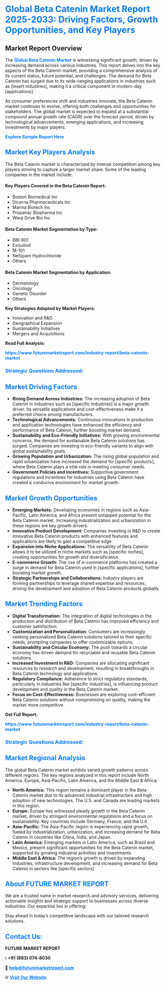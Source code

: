 <h1 style="color: #007BFF;">Global Beta Catenin Market Report 2025-2033: Driving Factors, Growth Opportunities, and Key Players</h1>

<section id="overview">
<h2>Market Report Overview</h2>
<p>The <a href="https://www.futuremarketreport.com/industry-report/beta-catenin-market" style="color: #007BFF; text-decoration: none;"><strong>Global Beta Catenin Market</strong></a> is witnessing significant growth, driven by increasing demand across various industries. This report delves into the key aspects of the Beta Catenin market, providing a comprehensive analysis of its current status, future potential, and challenges. The demand for Beta Catenin has surged due to its wide-ranging applications in industries such as [insert industries], making it a critical component in modern-day [applications].</p>
<p>As consumer preferences shift and industries innovate, the Beta Catenin market continues to evolve, offering both challenges and opportunities for stakeholders. The global market is expected to expand at a substantial compound annual growth rate (CAGR) over the forecast period, driven by technological advancements, emerging applications, and increasing investments by major players.</p>
</section>

<section id="overview">
<p><a href="https://www.futuremarketreport.com/request-sample/reportId=53240" style="color: #007BFF; text-decoration: none;"><strong>Explore Sample Report Here</strong></a></p>
</section>

<section id="key-players">
<h2 style="color: #007BFF;">Market Key Players Analysis</h2>
<p>The Beta Catenin market is characterized by intense competition among key players striving to capture a larger market share. Some of the leading companies in the market include:</p>
<h4>Key Players Covered in the Beta Catenin Report:</h4>
<ul><li>Boston Biomedical Inc</li><li>Dicerna Pharmaceuticals Inc</li><li>Marina Biotech Inc</li><li>Propanac Biopharma Inc</li><li>Warp Drive Bio Inc</li></ul>
<h4>Beta Catenin Market Segmentation by Type:</h4>
<ul><li>BBI-801</li><li>Exisulind</li><li>M-101</li><li>Nefopam Hydrochloride</li><li>Others</li></ul>

<h4>Beta Catenin Market Segmentation by Application:</h4>
<ul><li>Dermatology</li><li>Oncology</li><li>Genetic Disorder</li><li>Others</li></ul>
<p><strong>Key Strategies Adopted by Market Players:</strong></p>
<ul>
<li>Innovation and R&D</li>
<li>Geographical Expansion</li>
<li>Sustainability Initiatives</li>
<li>Mergers and Acquisitions</li>
</ul>
</section>

<section>
<p><strong>Read Full Analysis: </strong></p><a href="https://www.futuremarketreport.com/industry-report/beta-catenin-market" style="color: #007BFF; text-decoration: none;"><strong>https://www.futuremarketreport.com/industry-report/beta-catenin-market</strong></a>
<h3 style="color: #007BFF;">Strategic Questions Addressed:</h3>
</section>

<section id="driving-factors">
<h2 style="color: #007BFF;">Market Driving Factors</h2>
<ul>
<li><strong>Rising Demand Across Industries:</strong> The increasing adoption of Beta Catenin in industries such as [specific industries] is a major growth driver. Its versatile applications and cost-effectiveness make it a preferred choice among manufacturers.</li>
<li><strong>Technological Advancements:</strong> Continuous innovations in production and application technologies have enhanced the efficiency and performance of Beta Catenin, further boosting market demand.</li>
<li><strong>Sustainability and Eco-Friendly Initiatives:</strong> With growing environmental concerns, the demand for sustainable Beta Catenin solutions has surged. Companies are investing in eco-friendly variants to align with global sustainability goals.</li>
<li><strong>Growing Population and Urbanization:</strong> The rising global population and rapid urbanization have increased the demand for [specific products], where Beta Catenin plays a vital role in meeting consumer needs.</li>
<li><strong>Government Policies and Incentives:</strong> Supportive government regulations and incentives for industries using Beta Catenin have created a conducive environment for market growth.</li>
</ul>
</section>

<section id="growth-opportunities">
<h2 style="color: #007BFF;">Market Growth Opportunities</h2>
<ul>
<li><strong>Emerging Markets:</strong> Developing economies in regions such as Asia-Pacific, Latin America, and Africa present untapped potential for the Beta Catenin market. Increasing industrialization and urbanization in these regions are key growth drivers.</li>
<li><strong>Innovative Product Development:</strong> Companies investing in R&D to create innovative Beta Catenin products with enhanced features and applications are likely to gain a competitive edge.</li>
<li><strong>Expansion into Niche Applications:</strong> The versatility of Beta Catenin allows it to be utilized in niche markets such as [specific niches], creating opportunities for growth and diversification.</li>
<li><strong>E-commerce Growth:</strong> The rise of e-commerce platforms has created a surge in demand for Beta Catenin used in [specific applications], further boosting market growth.</li>
<li><strong>Strategic Partnerships and Collaborations:</strong> Industry players are forming partnerships to leverage shared expertise and resources, driving the development and adoption of Beta Catenin products globally.</li>
</ul>
</section>

<section id="trending-factors">
<h2 style="color: #007BFF;">Market Trending Factors</h2>
<ul>
<li><strong>Digital Transformation:</strong> The integration of digital technologies in the production and distribution of Beta Catenin has improved efficiency and customer satisfaction.</li>
<li><strong>Customization and Personalization:</strong> Consumers are increasingly seeking personalized Beta Catenin solutions tailored to their specific needs, prompting companies to offer customizable options.</li>
<li><strong>Sustainability and Circular Economy:</strong> The push towards a circular economy has driven demand for recyclable and reusable Beta Catenin solutions.</li>
<li><strong>Increased Investment in R&D:</strong> Companies are allocating significant resources to research and development, resulting in breakthroughs in Beta Catenin technology and applications.</li>
<li><strong>Regulatory Compliance:</strong> Adherence to strict regulatory standards, particularly in industries like [specific industries], is influencing product development and quality in the Beta Catenin market.</li>
<li><strong>Focus on Cost-Effectiveness:</strong> Businesses are exploring cost-efficient Beta Catenin solutions without compromising on quality, making the market more competitive.</li>
</ul>
</section>

<section>
<p><strong>Get Full Report: </strong></p><a href="https://www.futuremarketreport.com/industry-report/beta-catenin-market" style="color: #007BFF; text-decoration: none;"><strong>https://www.futuremarketreport.com/industry-report/beta-catenin-market</strong></a>
<h3 style="color: #007BFF;">Strategic Questions Addressed:</h3>
</section>


<section id="regional-analysis">
<h2 style="color: #007BFF;">Market Regional Analysis</h2>
<p>The global Beta Catenin market exhibits varied growth patterns across different regions. The key regions analyzed in this report include North America, Europe, Asia-Pacific, Latin America, and the Middle East & Africa:</p>
<ul>
<li><strong>North America:</strong> This region remains a dominant player in the Beta Catenin market due to its advanced industrial infrastructure and high adoption of new technologies. The U.S. and Canada are leading markets in this region.</li>
<li><strong>Europe:</strong> Europe has witnessed steady growth in the Beta Catenin market, driven by stringent environmental regulations and a focus on sustainability. Key countries include Germany, France, and the U.K.</li>
<li><strong>Asia-Pacific:</strong> The Asia-Pacific region is experiencing rapid growth, fueled by industrialization, urbanization, and increasing demand for Beta Catenin in countries like China, India, and Japan.</li>
<li><strong>Latin America:</strong> Emerging markets in Latin America, such as Brazil and Mexico, present significant opportunities for the Beta Catenin market, supported by growing industrial activities and investments.</li>
<li><strong>Middle East & Africa:</strong> The region’s growth is driven by expanding industries, infrastructure development, and increasing demand for Beta Catenin in sectors like [specific sectors].</li>
</ul>
</section>

<footer>
<h2 style="color: #007BFF;">About FUTURE MARKET REPORT</h2>
<p>We are a trusted name in market research and advisory services, delivering actionable insights and strategic support to businesses across diverse industries. Our expertise lies in offering:</p>

<p>Stay ahead in today’s competitive landscape with our tailored research solutions.</p>

<h2 style="color: #007BFF;">Contact Us:</h2>
<p><strong>FUTURE MARKET REPORT</strong></p>
<p>📞 <strong>+91 (883) 074-8030</strong></p>
<p>📧 <strong><a href="mailto:help@futuremarketreport.com" style="color: #007BFF;">help@futuremarketreport.com</a></strong></p>
<p>🌐 <strong><a href="https://www.futuremarketreport.com/" style="color: #007BFF;">Visit Our Website</a></strong></p>
</footer>